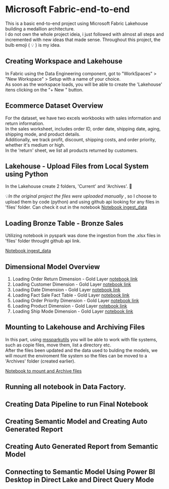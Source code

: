 # Microsoft Fabric-end-to-end

This is a basic end-to-end project using Microsoft Fabric Lakehouse building a medallion architecture. <br>
I do not own the whole project ideia, i just followed with almost all steps and incremented with new ideas that made sense.
Throughout this project, the bulb emoji ( :bulb: ) is my idea.

## Creating Workspace and Lakehouse
In Fabric using the Data Engineering component, got to "WorkSpaces" > "New Workspace" > Setup with a name of your choice.<br>
As soon as the workspace loads, you will be able to create the 'Lakehouse' itens clicking on the "+ New " button.

## Ecommerce Dataset Overview
For the dataset, we have two excels workbooks with sales information and return information. <br>
In the sales worksheet, includes order ID, order date, shipping date, aging, shipping mode, and product details. <br> 
Additionally, we track profit, discount, shipping costs, and order priority, whether it's medium or high. <br> 
In the 'return' sheet, we list all products returned by customers.

## Lakehouse - Upload Files from Local System using Python
In the Lakehouse create 2 folders, 'Current' and 'Archives'. :file_folder:	<br>

💡*In the original project the files were uploaded manually* , so I choose to upload them by code (python) and using github api looking for any files in 'files' folder.
 Can check it out in the notebook [Notebook ingest_data](notebooks/ingest_data.ipynb)

## Loading Bronze Table - Bronze Sales
Utilizing notebook in pyspark was done the ingestion from the .xlsx files in 'files' folder throught github api link.

  [Notebook ingest_data](notebooks/ingest_data.ipynb)

## Dimensional Model Overview

1. Loading Order Return Dimension - Gold Layer [notebook link](notebooks/gold-order_returns.ipynb)
2. Loading Customer Dimension - Gold Layer [notebook link](notebooks/gold_customer.ipynb)
3. Loading Date Dimension - Gold Layer [notebook link](notebooks/gold_date.ipynb)
4. Loading Fact Sale Fact Table - Gold Layer [notebook link](notebooks/gold_fact_sale.ipynb)
5. Loading Order Priority Dimension - Gold Layer [notebook link](notebooks/gold_order_priority.ipynb)
6. Loading Product Dimension - Gold Layer [notebook link](notebooks/gold_product.ipynb)
7. Loading Ship Mode Dimension - Gold Layer [notebook link](notebooks/gold_shipmode.ipynb)

##  Mounting to Lakehouse and Archiving Files
In this part, using [mssparkutils](https://learn.microsoft.com/en-us/azure/synapse-analytics/spark/microsoft-spark-utilities?pivots=programming-language-python) you will be able to work with file systems, such as copie files, move them, list a directory etc. <br>
After the files been updated and the data used to bulding the models, we will mount the enviroment file system so the files can be moved to a 'Archives' folder (created earlier).

[Notebook to mount and Archive files](notebooks/Archives.ipynb)

##  Running all notebook in Data Factory.
## Creating Data Pipeline to run Final Notebook
## Creating Semantic Model and Creating Auto Generated Report
## Creating Auto Generated Report from Semantic Model
## Connecting to Semantic Model Using Power BI Desktop in Direct Lake and Direct Query Mode
